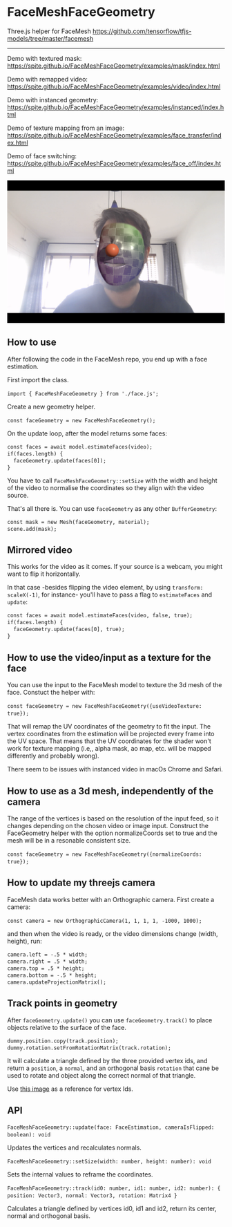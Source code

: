 # FaceMeshFaceGeometry

Three.js helper for FaceMesh https://github.com/tensorflow/tfjs-models/tree/master/facemesh

---

Demo with textured mask: https://spite.github.io/FaceMeshFaceGeometry/examples/mask/index.html

Demo with remapped video: https://spite.github.io/FaceMeshFaceGeometry/examples/video/index.html

Demo with instanced geometry: https://spite.github.io/FaceMeshFaceGeometry/examples/instanced/index.html

Demo of texture mapping from an image: https://spite.github.io/FaceMeshFaceGeometry/examples/face_transfer/index.html

Demo of face switching: https://spite.github.io/FaceMeshFaceGeometry/examples/face_off/index.html

![FaceMeshFaceGeometry](uvmap.png)

## How to use

After following the code in the FaceMesh repo, you end up with a face estimation.

First import the class.

`import { FaceMeshFaceGeometry } from './face.js';`

Create a new geometry helper.

`const faceGeometry = new FaceMeshFaceGeometry();`

On the update loop, after the model returns some faces:

```faceGeometry.setSize(videoWidth, videoHeight);
const faces = await model.estimateFaces(video);
if(faces.length) {
  faceGeometry.update(faces[0]);
}
```

You have to call `FaceMeshFaceGeometry::setSize` with the width and height of the video to normalise the coordinates so they align with the video source.

That's all there is. You can use `faceGeometry` as any other `BufferGeometry`:

```const material = new MeshNormalMaterial();
const mask = new Mesh(faceGeometry, material);
scene.add(mask);
```

## Mirrored video

This works for the video as it comes. If your source is a webcam, you might want to flip it horizontally.

In that case -besides flipping the video element, by using `transform: scaleX(-1)`, for instance- you'll have to pass a flag to `estimateFaces` and `update`:

```faceGeometry.setSize(videoWidth, videoHeight);
const faces = await model.estimateFaces(video, false, true);
if(faces.length) {
  faceGeometry.update(faces[0], true);
}
```

## How to use the video/input as a texture for the face

You can use the input to the FaceMesh model to texture the 3d mesh of the face. Constuct the helper with:

`const faceGeometry = new FaceMeshFaceGeometry({useVideoTexture: true});`

That will remap the UV coordinates of the geometry to fit the input. The vertex coordinates from the estimation will be projected every frame into the UV space. That means that the UV coordinates for the shader won't work for texture mapping (i.e,, alpha mask, ao map, etc. will be mapped differently and probably wrong).

There seem to be issues with instanced video in macOs Chrome and Safari.

## How to use as a 3d mesh, independently of the camera

The range of the vertices is based on the resolution of the input feed, so it changes depending on the chosen video or image input. Construct the FaceGeometry helper with the option normalizeCoords set to true and the mesh will be in a resonable consistent size.

`const faceGeometry = new FaceMeshFaceGeometry({normalizeCoords: true});`

## How to update my threejs camera

FaceMesh data works better with an Orthographic camera. First create a camera:

`const camera = new OrthographicCamera(1, 1, 1, 1, -1000, 1000);`

and then when the video is ready, or the video dimensions change (width, height), run:

```
camera.left = -.5 * width;
camera.right = .5 * width;
camera.top = .5 * height;
camera.bottom = -.5 * height;
camera.updateProjectionMatrix();
```

## Track points in geometry

After `faceGeometry.update()` you can use `faceGeometry.track()` to place objects relative to the surface of the face.

```const track = faceGeometry.track(5, 45, 275);
dummy.position.copy(track.position);
dummy.rotation.setFromRotationMatrix(track.rotation);
```

It will calculate a triangle defined by the three provided vertex ids, and return a `position`, a `normal`, and an orthogonal basis `rotation` that cane be used to rotate and object along the correct normal of that triangle.

Use [this image](https://user-images.githubusercontent.com/7452527/53465316-4a282000-3a02-11e9-8e85-0006e3100da0.png) as a reference for vertex Ids.

## API

`FaceMeshFaceGeometry::update(face: FaceEstimation, cameraIsFlipped: boolean): void`

Updates the vertices and recalculates normals.

`FaceMeshFaceGeometry::setSize(width: number, height: number): void`

Sets the internal values to reframe the coordinates.

`FaceMeshFaceGeometry::track(id0: number, id1: number, id2: number): { position: Vector3, normal: Vector3, rotation: Matrix4 }`

Calculates a triangle defined by vertices id0, id1 and id2, return its center, normal and orthogonal basis.
